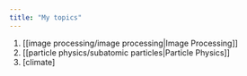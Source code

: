 ```yaml
---
title: "My topics"
---
```

1. [[image processing/image processing|Image Processing]]
2. [[particle physics/subatomic particles|Particle Physics]]
3. [climate]

